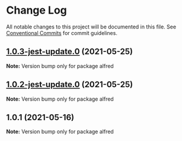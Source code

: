 # Change Log

All notable changes to this project will be documented in this file.
See [Conventional Commits](https://conventionalcommits.org) for commit guidelines.

## [1.0.3-jest-update.0](https://github.com/yurikrupnik/mussia6/compare/alfred@1.0.2-jest-update.0...alfred@1.0.3-jest-update.0) (2021-05-25)

**Note:** Version bump only for package alfred





## [1.0.2-jest-update.0](https://github.com/yurikrupnik/mussia6/compare/alfred@1.0.1...alfred@1.0.2-jest-update.0) (2021-05-25)

**Note:** Version bump only for package alfred





## 1.0.1 (2021-05-16)

**Note:** Version bump only for package alfred
